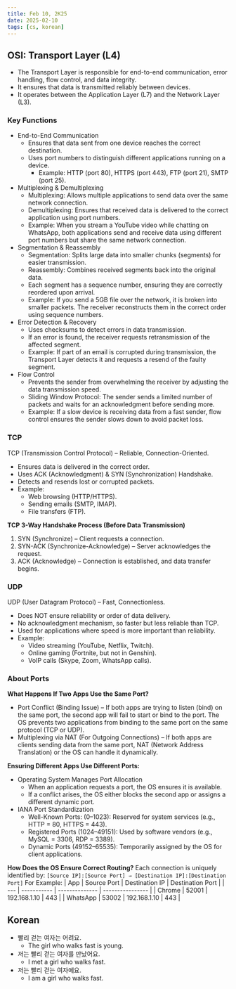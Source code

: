 ```yaml
---
title: Feb 10, 2K25
date: 2025-02-10
tags: [cs, korean]
---
```


## OSI: Transport Layer (L4)

- The Transport Layer is responsible for end-to-end communication, error handling, flow control, and data integrity.
- It ensures that data is transmitted reliably between devices.
- It operates between the Application Layer (L7) and the Network Layer (L3).

### Key Functions

- End-to-End Communication
  - Ensures that data sent from one device reaches the correct destination.
  - Uses port numbers to distinguish different applications running on a device.
    - Example: HTTP (port 80), HTTPS (port 443), FTP (port 21), SMTP (port 25).
- Multiplexing & Demultiplexing
  - Multiplexing: Allows multiple applications to send data over the same network connection.
  - Demultiplexing: Ensures that received data is delivered to the correct application using port numbers.
  - Example: When you stream a YouTube video while chatting on WhatsApp, both applications send and receive data using different port numbers but share the same network connection.
- Segmentation & Reassembly
  - Segmentation: Splits large data into smaller chunks (segments) for easier transmission.
  - Reassembly: Combines received segments back into the original data.
  - Each segment has a sequence number, ensuring they are correctly reordered upon arrival.
  - Example: If you send a 5GB file over the network, it is broken into smaller packets. The receiver reconstructs them in the correct order using sequence numbers.
- Error Detection & Recovery
  - Uses checksums to detect errors in data transmission.
  - If an error is found, the receiver requests retransmission of the affected segment.
  - Example: If part of an email is corrupted during transmission, the Transport Layer detects it and requests a resend of the faulty segment.
- Flow Control
  - Prevents the sender from overwhelming the receiver by adjusting the data transmission speed.
  - Sliding Window Protocol: The sender sends a limited number of packets and waits for an acknowledgment before sending more.
  - Example: If a slow device is receiving data from a fast sender, flow control ensures the sender slows down to avoid packet loss.

### TCP

TCP (Transmission Control Protocol) – Reliable, Connection-Oriented.

- Ensures data is delivered in the correct order.
- Uses ACK (Acknowledgment) & SYN (Synchronization) Handshake.
- Detects and resends lost or corrupted packets.
- Example:
  - Web browsing (HTTP/HTTPS).
  - Sending emails (SMTP, IMAP).
  - File transfers (FTP).

**TCP 3-Way Handshake Process (Before Data Transmission)**
1. SYN (Synchronize) – Client requests a connection.
2. SYN-ACK (Synchronize-Acknowledge) – Server acknowledges the request.
3. ACK (Acknowledge) – Connection is established, and data transfer begins.

### UDP

UDP (User Datagram Protocol) – Fast, Connectionless.

- Does NOT ensure reliability or order of data delivery.
- No acknowledgment mechanism, so faster but less reliable than TCP.
- Used for applications where speed is more important than reliability.
- Example:
  - Video streaming (YouTube, Netflix, Twitch).
  - Online gaming (Fortnite, but not in Genshin).
  - VoIP calls (Skype, Zoom, WhatsApp calls).

### About Ports

**What Happens If Two Apps Use the Same Port?**
- Port Conflict (Binding Issue) – If both apps are trying to listen (bind) on the same port, the second app will fail to start or bind to the port. The OS prevents two applications from binding to the same port on the same protocol (TCP or UDP).
- Multiplexing via NAT (For Outgoing Connections) – If both apps are clients sending data from the same port, NAT (Network Address Translation) or the OS can handle it dynamically.

**Ensuring Different Apps Use Different Ports:**
- Operating System Manages Port Allocation
  - When an application requests a port, the OS ensures it is available.
  - If a conflict arises, the OS either blocks the second app or assigns a different dynamic port.
- IANA Port Standardization
  - Well-Known Ports: (0–1023): Reserved for system services (e.g., HTTP = 80, HTTPS = 443).
  - Registered Ports (1024–49151): Used by software vendors (e.g., MySQL = 3306, RDP = 3389).
  - Dynamic Ports (49152–65535): Temporarily assigned by the OS for client applications.

**How Does the OS Ensure Correct Routing?**
Each connection is uniquely identified by:
``[Source IP]:[Source Port] → [Destination IP]:[Destination Port]``
For Example:
| App	| Source Port | Destination IP | Destination Port |
| --- | ----------- | -------------- | ---------------- |
| Chrome | 52001 | 192.168.1.10 | 443 |
| WhatsApp | 53002 | 192.168.1.10 | 443 |

## Korean

- 빨리 걷는 여자는 어려요.
  - The girl who walks fast is young.
- 저는 빨리 걷는 여자를 만났어요.
  - I met a girl who walks fast.
- 저는 빨리 걷는 여자예요.
  - I am a girl who walks fast.